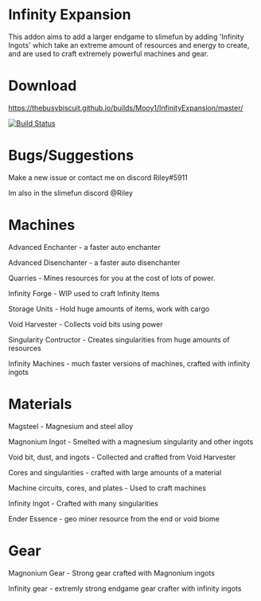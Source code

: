 # Infinity Expansion
This addon aims to add a larger endgame to slimefun by adding 'Infinity Ingots' which take an extreme amount of resources and energy to create, and are used to craft extremely powerful machines and gear.

# Download
https://thebusybiscuit.github.io/builds/Mooy1/InfinityExpansion/master/

[![Build Status](https://thebusybiscuit.github.io/builds/Mooy1/InfinityExpansion/master/badge.svg)](https://thebusybiscuit.github.io/builds/Mooy1/InfinityExpansion/master)

# Bugs/Suggestions
Make a new issue or contact me on discord Riley#5911 

Im also in the slimefun discord @Riley

# Machines
Advanced Enchanter - a faster auto enchanter

Advanced Disenchanter - a faster auto disenchanter

Quarries - Mines resources for you at the cost of lots of power.

Infinity Forge - WIP used to craft Infinity Items

Storage Units - Hold huge amounts of items, work with cargo

Void Harvester - Collects void bits using power

Singularity Contructor - Creates singularities from huge amounts of resources

Infinity Machines - much faster versions of machines, crafted with infinity ingots

# Materials

Magsteel - Magnesium and steel alloy

Magnonium Ingot - Smelted with a magnesium singularity and other ingots

Void bit, dust, and ingots - Collected and crafted from Void Harvester

Cores and singularities - crafted with large amounts of a material

Machine circuits, cores, and plates - Used to craft machines

Infinity Ingot - Crafted with many singularities

Ender Essence - geo miner resource from the end or void biome

# Gear

Magnonium Gear - Strong gear crafted with Magnonium ingots

Infinity gear - extremly strong endgame gear crafter with infinity ingots
